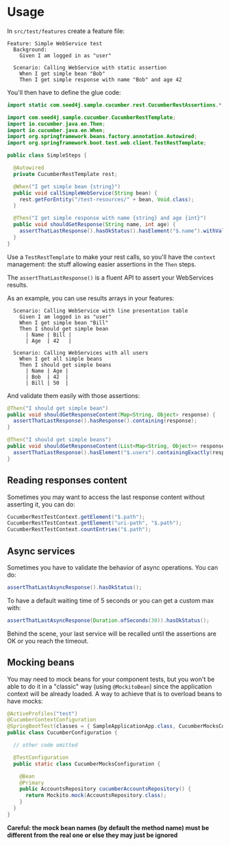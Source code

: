 # Usage

In `src/test/features` create a feature file:

```
Feature: Simple WebService test
  Background:
    Given I am logged in as "user"

  Scenario: Calling WebService with static assertion
    When I get simple bean "Bob"
    Then I get simple response with name "Bob" and age 42
```

You'll then have to define the glue code:

```java
import static com.seed4j.sample.cucumber.rest.CucumberRestAssertions.*;

import com.seed4j.sample.cucumber.CucumberRestTemplate;
import io.cucumber.java.en.Then;
import io.cucumber.java.en.When;
import org.springframework.beans.factory.annotation.Autowired;
import org.springframework.boot.test.web.client.TestRestTemplate;

public class SimpleSteps {

  @Autowired
  private CucumberRestTemplate rest;

  @When("I get simple bean {string}")
  public void callSimpleWebService(String bean) {
    rest.getForEntity("/test-resources/" + bean, Void.class);
  }

  @Then("I get simple response with name {string} and age {int}")
  public void shouldGetResponse(String name, int age) {
    assertThatLastResponse().hasOkStatus().hasElement("$.name").withValue(name).and().hasElement("$.age").withValue(age);
  }
}
```

Use a `TestRestTemplate` to make your rest calls, so you'll have the `context` management: the stuff allowing easier assertions in the `Then` steps.

The `assertThatLastResponse()` is a fluent API to assert your WebServices results.

As an example, you can use results arrays in your features:

```
  Scenario: Calling WebService with line presentation table
    Given I am logged in as "user"
    When I get simple bean "Bill"
    Then I should get simple bean
      | Name | Bill |
      | Age  | 42   |

  Scenario: Calling WebServices with all users
    When I get all simple beans
    Then I should get simple beans
      | Name | Age |
      | Bob  | 42  |
      | Bill | 50  |
```

And validate them easily with those assertions:

```java
@Then("I should get simple bean")
public void shouldGetResponseContent(Map<String, Object> response) {
  assertThatLastResponse().hasResponse().containing(response);
}

@Then("I should get simple beans")
public void shouldGetResponseContent(List<Map<String, Object>> responses) {
  assertThatLastResponse().hasElement("$.users").containingExactly(responses);
}
```

## Reading responses content

Sometimes you may want to access the last response content without asserting it, you can do:

```java
CucumberRestTestContext.getElement("$.path");
CucumberRestTestContext.getElement("uri-path", "$.path");
CucumberRestTestContext.countEntries("$.path");
```

## Async services

Sometimes you have to validate the behavior of async operations. You can do:

```java
assertThatLastAsyncResponse().hasOkStatus();
```

To have a default waiting time of 5 seconds or you can get a custom max with:

```java
assertThatLastAsyncResponse(Duration.ofSeconds(30)).hasOkStatus();
```

Behind the scene, your last service will be recalled until the assertions are OK or you reach the timeout.

## Mocking beans

You may need to mock beans for your component tests, but you won't be able to do it in a "classic" way (using `@MockitoBean`) since the application context will be already loaded. A way to achieve that is to overload beans to have mocks:

```java
@ActiveProfiles("test")
@CucumberContextConfiguration
@SpringBootTest(classes = { SampleApplicationApp.class, CucumberMocksConfiguration.class }, webEnvironment = WebEnvironment.RANDOM_PORT)
public class CucumberConfiguration {

  // other code omitted

  @TestConfiguration
  public static class CucumberMocksConfiguration {

    @Bean
    @Primary
    public AccountsRepository cucumberAccountsRepository() {
      return Mockito.mock(AccountsRepository.class);
    }
  }
}
```

**Careful: the mock bean names (by default the method name) must be different from the real one or else they may just be ignored**
